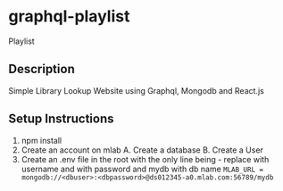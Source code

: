 # graphql-playlist
Playlist

## Description
Simple Library Lookup Website using Graphql, Mongodb and React.js

## Setup Instructions
1. npm install
2. Create an account on mlab
    A. Create a database
    B. Create a User
3. Create an .env file in the root with the only line being - replace <dbuser> with username and <dbpassword> with password and mydb with db name
    `MLAB_URL = mongodb://<dbuser>:<dbpassword>@ds012345-a0.mlab.com:56789/mydb`